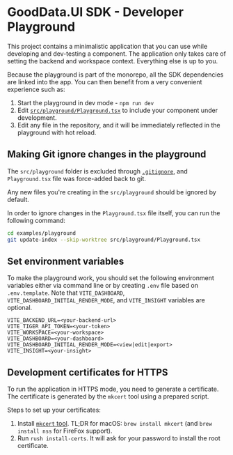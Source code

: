# GoodData.UI SDK - Developer Playground

This project contains a minimalistic application that you can use while developing and dev-testing a component. The application
only takes care of setting the backend and workspace context. Everything else is up to you.

Because the playground is part of the monorepo, all the SDK dependencies are linked into the app.
You can then benefit from a very convenient experience such as:

1.  Start the playground in dev mode - `npm run dev`
2.  Edit [`src/playground/Playground.tsx`](./src/playground/Playground.tsx) to include your component under development.
3.  Edit any file in the repository, and it will be immediately reflected in the playground with hot reload.

## Making Git ignore changes in the playground

The `src/playground` folder is excluded through [`.gitignore`](.gitignore),
and `Playground.tsx` file was force-added back to git.

Any new files you're creating in the `src/playground` should be ignored by default.

In order to ignore changes in the `Playground.tsx` file itself, you can run the following command:

```bash
cd examples/playground
git update-index --skip-worktree src/playground/Playground.tsx
```

## Set environment variables

To make the playground work, you should set the following environment variables either via command line or by
creating `.env` file based on `.env.template`. Note that `VITE_DASHBOARD`, `VITE_DASHBOARD_INITIAL_RENDER_MODE`,
and `VITE_INSIGHT` variables are optional.

```
VITE_BACKEND_URL=<your-backend-url>
VITE_TIGER_API_TOKEN=<your-token>
VITE_WORKSPACE=<your-workspace>
VITE_DASHBOARD=<your-dashboard>
VITE_DASHBOARD_INITIAL_RENDER_MODE=<view|edit|export>
VITE_INSIGHT=<your-insight>
```

## Development certificates for HTTPS

To run the application in HTTPS mode, you need to generate a certificate. The certificate is generated by
the `mkcert` tool using a prepared script.

Steps to set up your certificates:

1. Install [`mkcert` tool](https://github.com/FiloSottile/mkcert?tab=readme-ov-file#installation).
   TL;DR for macOS: `brew install mkcert` (and `brew install nss` for FireFox support).
2. Run `rush install-certs`. It will ask for your password to install the root certificate.
